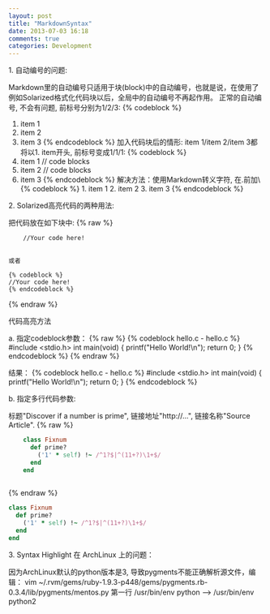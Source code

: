 ```yaml
---
layout: post
title: "MarkdownSyntax"
date: 2013-07-03 16:18
comments: true
categories: Development
---
```

1\. 自动编号的问题:

Markdown里的自动编号只适用于块(block)中的自动编号，也就是说，在使用了例如Solarized格式化代码块以后，全局中的自动编号不再起作用。
正常的自动编号, 不会有问题, 前标号分别为1/2/3:
{% codeblock %}
1. item 1
2. item 2 
3. item 3
{% endcodeblock %}
加入代码块后的情形:
 item 1/item 2/item 3都将以1. item开头, 前标号变成1/1/1:
{% codeblock %}
1. item 1
// code blocks
2. item 2 
// code blocks
3. item 3
{% endcodeblock %}
解决方法：使用Markdown转义字符, 在.前加\\
{% codeblock %}
1\. item 1
2\. item 2 
3\. item 3
{% endcodeblock %}

2\. Solarized高亮代码的两种用法:

把代码放在如下块中:
{% raw %}
	
```
	//Your code here!
	
```

	或者

	{% codeblock %}
	//Your code here!
	{% endcodeblock %}
{% endraw %}

代码高亮方法

a\. 指定codeblock参数：
{% raw %}
	{% codeblock hello.c - hello.c %} 
	#include <stdio.h>
	int main(void)
	{
		printf("Hello World!\n");
		return 0;
	}
	{% endcodeblock %}
{% endraw %}

结果：
{% codeblock hello.c - hello.c %} 
#include <stdio.h>
int main(void)
{
	printf("Hello World!\n");
	return 0;
}
{% endcodeblock %}


b\. 指定多行代码参数:

标题"Discover if a number is prime", 链接地址"http://...", 链接名称"Source Article".
{% raw %}
	
``` ruby Discover if a number is prime http://www.noulakaz.net/weblog/2007/03/18/a-regular-expression-to-check-for-prime-numbers/ Source Article
	class Fixnum
	  def prime?
	    ('1' * self) !~ /^1?$|^(11+?)\1+$/
	  end
	end
	
```
{% endraw %}


``` ruby Discover if a number is prime http://www.noulakaz.net/weblog/2007/03/18/a-regular-expression-to-check-for-prime-numbers/ Source Article
class Fixnum
  def prime?
    ('1' * self) !~ /^1?$|^(11+?)\1+$/
  end
end

```

3\. Syntax Highlight 在 ArchLinux 上的问题：

因为ArchLinux默认的python版本是3, 导致pygments不能正确解析源文件，编辑：
	vim ~/.rvm/gems/ruby-1.9.3-p448/gems/pygments.rb-0.3.4/lib/pygments/mentos.py
	第一行
	/usr/bin/env python --> /usr/bin/env python2
